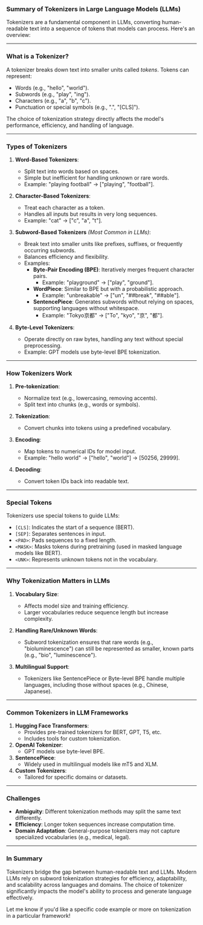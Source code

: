 ### **Summary of Tokenizers in Large Language Models (LLMs)**

Tokenizers are a fundamental component in LLMs, converting human-readable text into a sequence of tokens that models can process. Here's an overview:

---

### **What is a Tokenizer?**
A tokenizer breaks down text into smaller units called *tokens*. Tokens can represent:
- Words (e.g., "hello", "world").
- Subwords (e.g., "play", "ing").
- Characters (e.g., "a", "b", "c").
- Punctuation or special symbols (e.g., ".", "[CLS]").

The choice of tokenization strategy directly affects the model's performance, efficiency, and handling of language.

---

### **Types of Tokenizers**
1. **Word-Based Tokenizers**:
   - Split text into words based on spaces.
   - Simple but inefficient for handling unknown or rare words.
   - Example: "playing football" → ["playing", "football"].

2. **Character-Based Tokenizers**:
   - Treat each character as a token.
   - Handles all inputs but results in very long sequences.
   - Example: "cat" → ["c", "a", "t"].

3. **Subword-Based Tokenizers** *(Most Common in LLMs)*:
   - Break text into smaller units like prefixes, suffixes, or frequently occurring subwords.
   - Balances efficiency and flexibility.
   - Examples:
     - **Byte-Pair Encoding (BPE)**: Iteratively merges frequent character pairs.
       - Example: "playground" → ["play", "ground"].
     - **WordPiece**: Similar to BPE but with a probabilistic approach.
       - Example: "unbreakable" → ["un", "##break", "##able"].
     - **SentencePiece**: Generates subwords without relying on spaces, supporting languages without whitespace.
       - Example: "Tokyo京都" → ["To", "kyo", "京", "都"].

4. **Byte-Level Tokenizers**:
   - Operate directly on raw bytes, handling any text without special preprocessing.
   - Example: GPT models use byte-level BPE tokenization.

---

### **How Tokenizers Work**
1. **Pre-tokenization**:
   - Normalize text (e.g., lowercasing, removing accents).
   - Split text into chunks (e.g., words or symbols).

2. **Tokenization**:
   - Convert chunks into tokens using a predefined vocabulary.

3. **Encoding**:
   - Map tokens to numerical IDs for model input.
   - Example: "hello world" → ["hello", "world"] → [50256, 29999].

4. **Decoding**:
   - Convert token IDs back into readable text.

---

### **Special Tokens**
Tokenizers use special tokens to guide LLMs:
- `[CLS]`: Indicates the start of a sequence (BERT).
- `[SEP]`: Separates sentences in input.
- `<PAD>`: Pads sequences to a fixed length.
- `<MASK>`: Masks tokens during pretraining (used in masked language models like BERT).
- `<UNK>`: Represents unknown tokens not in the vocabulary.

---

### **Why Tokenization Matters in LLMs**
1. **Vocabulary Size**:
   - Affects model size and training efficiency.
   - Larger vocabularies reduce sequence length but increase complexity.

2. **Handling Rare/Unknown Words**:
   - Subword tokenization ensures that rare words (e.g., "bioluminescence") can still be represented as smaller, known parts (e.g., "bio", "luminescence").

3. **Multilingual Support**:
   - Tokenizers like SentencePiece or Byte-level BPE handle multiple languages, including those without spaces (e.g., Chinese, Japanese).

---

### **Common Tokenizers in LLM Frameworks**
1. **Hugging Face Transformers**:
   - Provides pre-trained tokenizers for BERT, GPT, T5, etc.
   - Includes tools for custom tokenization.
2. **OpenAI Tokenizer**:
   - GPT models use byte-level BPE.
3. **SentencePiece**:
   - Widely used in multilingual models like mT5 and XLM.
4. **Custom Tokenizers**:
   - Tailored for specific domains or datasets.

---

### **Challenges**
- **Ambiguity**: Different tokenization methods may split the same text differently.
- **Efficiency**: Longer token sequences increase computation time.
- **Domain Adaptation**: General-purpose tokenizers may not capture specialized vocabularies (e.g., medical, legal).

---

### **In Summary**
Tokenizers bridge the gap between human-readable text and LLMs. Modern LLMs rely on subword tokenization strategies for efficiency, adaptability, and scalability across languages and domains. The choice of tokenizer significantly impacts the model's ability to process and generate language effectively.

Let me know if you'd like a specific code example or more on tokenization in a particular framework!